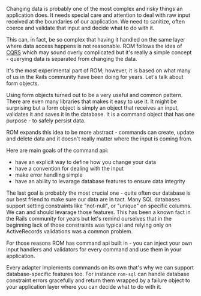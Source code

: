 Changing data is probably one of the most complex and risky things an application
does. It needs special care and attention to deal with raw input received at the
boundaries of our application. We need to sanitize, often coerce and validate
that input and decide what to do with it.

This can, in fact, be so complex that having it handled on the same layer where
data access happens is not reasonable. ROM follows the idea of [CQRS](http://martinfowler.com/bliki/CQRS.html)
which may sound overly complicated but it's really a simple concept - querying
data is separated from changing the data.

It's the most experimental part of ROM; however, it is based on what many of us
in the Rails community have been doing for years. Let's talk about form objects.

Using form objects turned out to be a very useful and common pattern. There are
even many libraries that makes it easy to use it. It might be surprising but
a form object is simply an object that receives an input, validates it and saves
it in the database. It is a command object that has one purpose - to safely
persist data.

ROM expands this idea to be more abstract - commands can create, update and
delete data and it doesn't really matter where the input is coming from.

Here are main goals of the command api:

* have an explicit way to define how you change your data
* have a convention for dealing with the input
* make error handling simple
* have an ability to levarage database features to ensure data integrity

The last goal is probably the most crucial one - quite often our database is our
best friend to make sure our data are in tact. Many SQL databases support setting
constraints like "not-null", or "unique" on specific columns. We can and should
levarage those features. This has been a known fact in the Rails community for
years but let's remind ourselves that in the beginning lack of those constraints
was typical and relying only on ActiveRecords validations was a common problem.

For those reasons ROM has command api built in - you can inject your own input
handlers and validators for every command and use them in your application.

Every adapter implements commands on its own that's why we can support
database-specific features too. For instance `rom-sql` can handle database
constraint errors gracefully and return them wrapped by a failure object to your
application layer where you can decide what to do with it.
